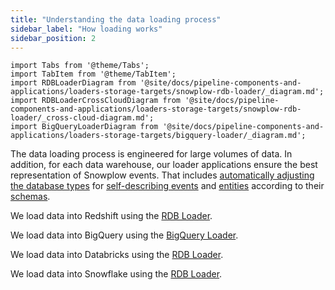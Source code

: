 ```yaml
---
title: "Understanding the data loading process"
sidebar_label: "How loading works"
sidebar_position: 2
---
```


```mdx-code-block
import Tabs from '@theme/Tabs';
import TabItem from '@theme/TabItem';
import RDBLoaderDiagram from '@site/docs/pipeline-components-and-applications/loaders-storage-targets/snowplow-rdb-loader/_diagram.md';
import RDBLoaderCrossCloudDiagram from '@site/docs/pipeline-components-and-applications/loaders-storage-targets/snowplow-rdb-loader/_cross-cloud-diagram.md';
import BigQueryLoaderDiagram from '@site/docs/pipeline-components-and-applications/loaders-storage-targets/bigquery-loader/_diagram.md';
```

The data loading process is engineered for large volumes of data. In addition, for each data warehouse, our loader applications ensure the best representation of Snowplow events. That includes [automatically adjusting the database types](/docs/storing-querying/schemas-in-warehouse/) for [self-describing events](/docs/understanding-your-pipeline/events/index.md#self-describing-events) and [entities](/docs/understanding-your-pipeline/entities/index.md) according to their [schemas](/docs/understanding-your-pipeline/schemas/index.md).

<Tabs groupId="warehouse" queryString lazy>
  <TabItem value="redshift" label="Redshift" default>

We load data into Redshift using the [RDB Loader](/docs/pipeline-components-and-applications/loaders-storage-targets/snowplow-rdb-loader/index.md).

<RDBLoaderDiagram batch="true" shredding="true" stream="Kinesis" bucket="S3" queue="SQS" format="JSON" warehouse="Redshift"/>

  </TabItem>
  <TabItem value="bigquery" label="BigQuery">

We load data into BigQuery using the [BigQuery Loader](/docs/pipeline-components-and-applications/loaders-storage-targets/bigquery-loader/index.md).

<BigQueryLoaderDiagram/>

  </TabItem>
  <TabItem value="databricks" label="Databricks">

We load data into Databricks using the [RDB Loader](/docs/pipeline-components-and-applications/loaders-storage-targets/snowplow-rdb-loader/index.md).

<RDBLoaderCrossCloudDiagram format="Parquet" warehouse="Databricks"/>

  </TabItem>
  <TabItem value="snowflake" label="Snowflake">

We load data into Snowflake using the [RDB Loader](/docs/pipeline-components-and-applications/loaders-storage-targets/snowplow-rdb-loader/index.md).

<RDBLoaderCrossCloudDiagram format="JSON" warehouse="Snowflake"/>

  </TabItem>
</Tabs>
